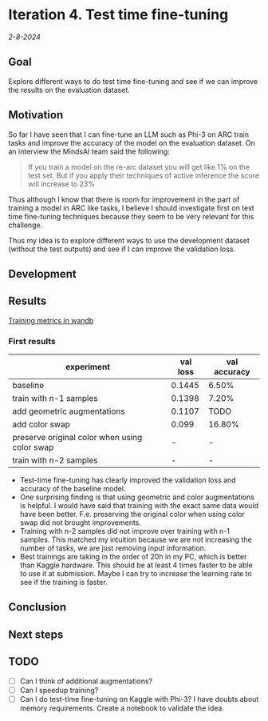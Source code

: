 # Iteration 4. Test time fine-tuning

_2-8-2024_

<!---
The work is done using short iterations. Each iteration needs to have a very
clear goal. This allows to gain greater knowledge of the problem on each iteration.
--->

## Goal

Explore different ways to do test time fine-tuning and see if we can improve
the results on the evaluation dataset.

## Motivation

So far I have seen that I can fine-tune an LLM such as Phi-3 on ARC train tasks and improve the accuracy
of the model on the evaluation dataset. On an interview the MindsAI team said the following:

> If you train a model on the re-arc dataset you will get like 1% on the test set. But if you apply their
> techniques of active inference the score will increase to 23%

Thus although I know that there is room for improvement in the part of training a model in ARC like tasks,
I believe I should investigate first on test time fine-tuning techniques because they seem to be very
relevant for this challenge.

Thus my idea is to explore different ways to use the development dataset (without the test outputs) and
see if I can improve the validation loss.

## Development



## Results

[Training metrics in wandb](https://wandb.ai/guillermobarbadillo/20240802_test_time_fine-tuning?nw=nwuserguillermobarbadillo)

### First results

| experiment                                    | val loss | val accuracy |
|-----------------------------------------------|----------|--------------|
| baseline                                      | 0.1445   | 6.50%        |
| train with n-1 samples                        | 0.1398   | 7.20%        |
| add geometric augmentations                   | 0.1107   | TODO         |
| add color swap                                | 0.099    | 16.80%       |
| preserve original color when using color swap | -        | -            |
| train with n-2 samples                        | -        | -            |

- Test-time fine-tuning has clearly improved the validation loss and accuracy of the baseline model.
- One surprising finding is that using geometric and color augmentations is helpful. I would have said that training with the exact same data would have been better. F.e. preserving the original color when using color swap did not brought improvements.
- Training with n-2 samples did not improve over training with n-1 samples. This matched my intuition because we are not increasing the number of tasks, we are just removing input information.
- Best trainings are taking in the order of 20h in my PC, which is better than Kaggle hardware. This should be at least 4 times faster to be able to use it at submission. Maybe I can try to increase the learning rate to see if the training is faster.

## Conclusion

## Next steps

## TODO

- [ ] Can I think of additional augmentations?
- [ ] Can I speedup training?
- [ ] Can I do test-time fine-tuning on Kaggle with Phi-3? I have doubts about memory requirements. Create a notebook to validate the idea.
